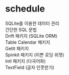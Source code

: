 # schedule

SQLite를 이용한 데이터 관리  
간단한 SQL 문법  
Drift 패키지 (SQLite ORM)  
Table Calendar 패키지  
GetIt 패키지  
Spinkit 패키지 (이쁜 로딩 위젯)  
Intl 패키지 (다국어화)  
TextField (글자 인풋받기)